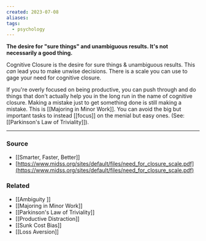 ```yaml
---
created: 2023-07-08
aliases: 
tags:
  - psychology
---
```

**The desire for "sure things" and unambiguous results. It's not necessarily a good thing.**

Cognitive Closure is the desire for sure things & unambiguous results. This *can* lead you to make unwise decisions. There is a scale you can use to gage your need for cognitive closure. 

If you're overly focused on being productive, you can push through and do things that don't actually help you in the long run in the name of cognitive closure. Making a mistake just to get something done is still making a mistake. This is [[Majoring in Minor Work]]. You can avoid the big but important tasks to instead [[focus]] on the menial but easy ones. (See: [[Parkinson's Law of Triviality]]).

---

### Source
- [[Smarter, Faster, Better]]
- [https://www.midss.org/sites/default/files/need_for_closure_scale.pdf](https://www.midss.org/sites/default/files/need_for_closure_scale.pdf)

### Related
- [[Ambiguity ]] 
- [[Majoring in Minor Work]] 
- [[Parkinson's Law of Triviality]] 
- [[Productive Distraction]]
- [[Sunk Cost Bias]]
- [[Loss Aversion]]
